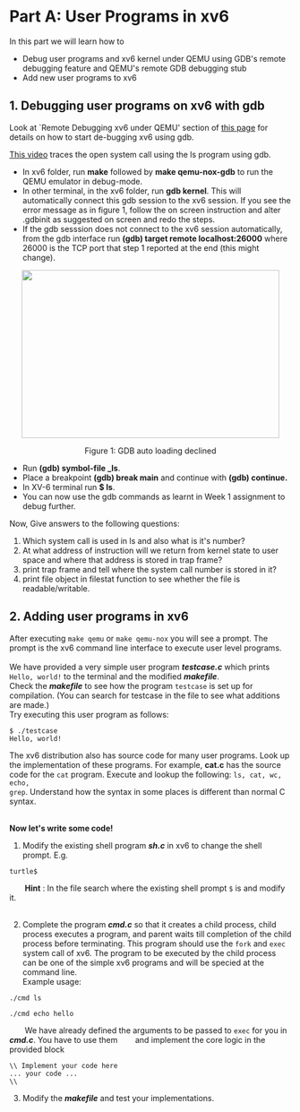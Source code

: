 # Part A: User Programs in xv6

In this part we will learn how to 

- Debug user programs and xv6 kernel under QEMU using GDB's remote debugging feature and QEMU's remote GDB debugging stub
- Add new user programs to xv6

## 1. Debugging user programs on xv6 with gdb
Look at `Remote Debugging xv6 under QEMU' section of [this page](https://web.archive.org/web/20190308091152/http://zoo.cs.yale.edu:80/classes/cs422/2011/lec/l2-hw) for details on how to start de-bugging xv6 using gdb.

[This video](https://drive.google.com/file/d/1gkn6y4VSBh_py3wMYMrM2QFrE2vbYMpl/view?usp=sharing) traces the open system call using the ls program using gdb.
- In xv6 folder, run **make** followed by **make qemu-nox-gdb** to run the QEMU emulator in debug-mode.
- In other terminal, in the xv6 folder, run **gdb kernel**. This will automatically connect this gdb session to the xv6 session. If you see the error message as in figure 1, follow the on screen instruction and alter .gdbinit as suggested on screen and redo the steps.
- If the gdb sesssion does not connect to the xv6 session automatically, from the gdb interface run **(gdb) target remote localhost:26000** where 26000 is the TCP port that step 1 reported at the end (this might change).
<p align="center">
  <img width="460" height="300" src="https://user-images.githubusercontent.com/81876291/167428724-d25223ec-4685-47a4-8935-b676d4815167.png">
</p>
<p align="center">
  Figure 1: GDB auto loading declined
</p>
 
- Run **(gdb) symbol-file _ls**.
- Place a breakpoint **(gdb) break main** and continue with **(gdb) continue.**
- In XV-6 terminal run **$ ls**.
- You can now use the gdb commands as learnt in Week 1 assignment to debug further.

Now, Give answers to the following questions:<br />
1. Which system call is used in ls and also what is it's number?
2. At what address of instruction will we return from kernel state to user space and where that address is stored in trap frame? 
3. print trap frame and tell where the system call number is stored in it?
4. print file object in filestat function to see whether the file is readable/writable.
 
## 2. Adding user programs in xv6
<!--A simple example is given [here](https://www.geeksforgeeks.org/xv6-operating-system-add-a-user-program/).-->
After executing <code>make qemu</code> or <code>make qemu-nox</code> you will see a prompt. The prompt is the xv6 command line interface to execute user level programs. <br /> <br /> 
We have provided a very simple user program _**testcase.c**_ which prints <code>Hello, world!</code> to the terminal and the modified _**makefile**_. <br />
Check the _**makefile**_ to see how the program <code>testcase</code> is set up for compilation. (You can search for testcase in the file to see what additions are made.)<br />
Try executing this user program as follows: 
```console
$ ./testcase
Hello, world!
```
The xv6 distribution also has source code for many user programs. Look up the implementation of these programs. For example, **cat.c** has the source code for the <code>cat</code> program. Execute and lookup the following: <code>ls, cat, wc, echo, grep</code>. Understand how the syntax in some places is different than normal C syntax.<br /><br />

**Now let's write some code! <br />**
1. Modify the existing shell program _**sh.c**_ in xv6 to change the shell prompt. E.g.
```console
turtle$
```
&nbsp;&nbsp;&nbsp;&nbsp;&nbsp;&nbsp;&nbsp;**Hint** : In the file search where the existing shell prompt <code>$</code> is and modify it.
<br /> <br />

2. Complete the program _**cmd.c**_ so that it creates a child process, child process executes a program, and parent waits till completion of the child process before terminating. This program should use the <code>fork</code> and <code>exec</code> system call of xv6. The program to be executed by the child process can be one of the simple xv6 programs and will be specied at the command line.<br />
Example usage:<br />
```console
./cmd ls
```
```console
./cmd echo hello
```
&nbsp;&nbsp;&nbsp;&nbsp;&nbsp;&nbsp;&nbsp;We have already defined the arguments to be passed to <code>exec</code> for you in _**cmd.c**_. You have to use them &nbsp;&nbsp;&nbsp;&nbsp;&nbsp;&nbsp;&nbsp;and implement the core logic in the provided block<br />
```
\\ Implement your code here
... your code ...
\\
```

3. Modify the _**makefile**_ and test your implementations.
